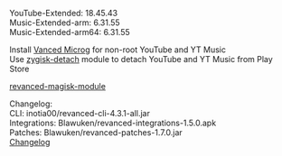 YouTube-Extended: 18.45.43  
Music-Extended-arm: 6.31.55  
Music-Extended-arm64: 6.31.55  

Install [Vanced Microg](https://github.com/TeamVanced/VancedMicroG/releases) for non-root YouTube and YT Music  
Use [zygisk-detach](https://github.com/j-hc/zygisk-detach) module to detach YouTube and YT Music from Play Store  

[revanced-magisk-module](https://github.com/j-hc/revanced-magisk-module)  

Changelog:  
CLI: inotia00/revanced-cli-4.3.1-all.jar  
Integrations: Blawuken/revanced-integrations-1.5.0.apk  
Patches: Blawuken/revanced-patches-1.7.0.jar  
[Changelog](https://github.com/Blawuken/revanced-patches-extended/releases/tag/v1.7.0)  

